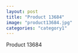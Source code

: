 ```yaml
---
layout: post
title: "Product 13684"
image: "product13684.jpg"
categories: "category1"
---
```

Product 13684

